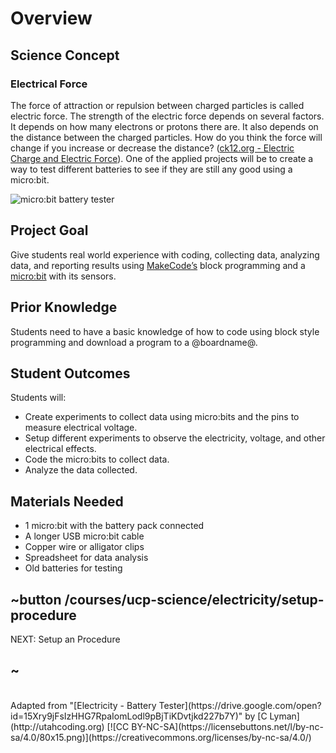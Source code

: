 # Overview

## Science Concept

### Electrical Force

The force of attraction or repulsion between charged particles is called electric force. The
strength of the electric force depends on several factors. It depends on how many electrons or protons there are. It also depends on the distance between the charged particles. How do you think the force will change if you increase or decrease the distance? ([ck12.org - Electric Charge and Electric Force](https://www.ck12.org/book/CK-12-Physical-Science-Concepts-For-Middle-School/section/5.61/)). One of the applied projects will be to create a way to test different batteries to see if they are still any good using a micro:bit.

![micro:bit battery tester](/static/courses/ucp-science/electricity/battery-tester.jpg)

## Project Goal

Give students real world experience with coding, collecting data, analyzing data, and reporting results using [MakeCode’s](https://makecode.com) block programming and a [micro:bit](http://microbit.org) with its sensors.

## Prior Knowledge

Students need to have a basic knowledge of how to code using block style programming and download a program to a @boardname@.

## Student Outcomes

Students will:

* Create experiments to collect data using micro:bits and the pins to measure electrical voltage. 
* Setup different experiments to observe the electricity, voltage, and other electrical effects.
* Code the micro:bits to collect data.
* Analyze the data collected.

## Materials Needed

* 1 micro:bit with the battery pack connected
* A longer USB micro:bit cable
* Copper wire or alligator clips
* Spreadsheet for data analysis
* Old batteries for testing

## ~button /courses/ucp-science/electricity/setup-procedure
NEXT: Setup an Procedure
## ~

<br/>
Adapted from "[Electricity - Battery Tester](https://drive.google.com/open?id=15Xry9jFsIzHHG7RpaIomLodl9pBjTiKDvtjkd227b7Y)" by [C Lyman](http://utahcoding.org) [![CC BY-NC-SA](https://licensebuttons.net/l/by-nc-sa/4.0/80x15.png)](https://creativecommons.org/licenses/by-nc-sa/4.0/)
